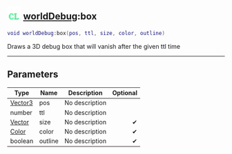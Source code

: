 ## <img src="../../.gitbook/assets/client.png" width="32" height="32" /> [worldDebug](../worlddebug/README.md):box

```lua
void worldDebug:box(pos, ttl, size, color, outline)
```

Draws a 3D debug box that will vanish after the given ttl time

------
## Parameters

| Type   | Name | Description | Optional |
| ------ | ---- | ----------- | -------: |
| [Vector3](../vector3/README.md) | pos | No description |  |
| number | ttl | No description |  |
| [Vector](../vector/README.md) | size | No description | ✔ |
| [Color](../color/README.md) | color | No description | ✔ |
| boolean | outline | No description | ✔ |

